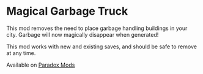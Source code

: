 # Magical Garbage Truck

This mod removes the need to place garbage handling buildings in your city.
Garbage will now magically disappear when generated!

This mod works with new and existing saves, and should be safe to remove at any time.

Available on [Paradox Mods](https://mods.paradoxplaza.com/mods/75587/Windows)
